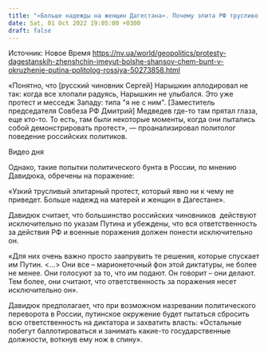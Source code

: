 ```yaml
---
title: "«Больше надежды на женщин Дагестана». Почему элита РФ трусливо демонстрирует несогласие с Путиным, но не способна на переворот — Давыдюк"
date: Sat, 01 Oct 2022 19:05:00 +0300
draft: false
---
```

Источник: Новое Время https://nv.ua/world/geopolitics/protesty-dagestanskih-zhenshchin-imeyut-bolshe-shansov-chem-bunt-v-okruzhenie-putina-politolog-rossiya-50273858.html


«Понятно, что [русский чиновник Сергей] Нарышкин аплодировал не так: когда все хлопали радуясь, Нарышкин не улыбался. Это уже протест и месседж Западу: типа "я не с ним". [Заместитель председателя Совбеза РФ Дмитрий] Медведев где-то там прятал глаза, еще кто-то. То есть, там были некоторые моменты, когда они пытались собой демонстрировать протест», — проанализировал политолог поведение российских политиков.

 Видео дня   

Однако, такие попытки политического бунта в России, по мнению Давидюка, обречены на поражение:

«Узкий трусливый элитарный протест, который явно ни к чему не приведет. Больше надежд на матерей и женщин в Дагестане».

Давидюк считает, что большинство российских чиновников  действуют исключительно по указам Путина и убеждены, что вся ответственность за действия РФ и военные поражения должен понести исключительно он.

«Для них очень важно просто заапрувить те решения, которые спускает им Путин. <...> Они все – марионеточный фон этой диктатуры, не более не менее. Они голосуют за то, что им подают. Он говорит – они делают. Тем более, они считают, что ответственность за поражения несет исключительно он».

Давидюк предполагает, что при возможном назревании политического переворота в России, путинское окружение будет пытаться сбросить всю ответственность на диктатора и захватить власть: «Остальные побегут баллотироваться и занимать какие-то государственные должности, воткнув ему нож в спину».
